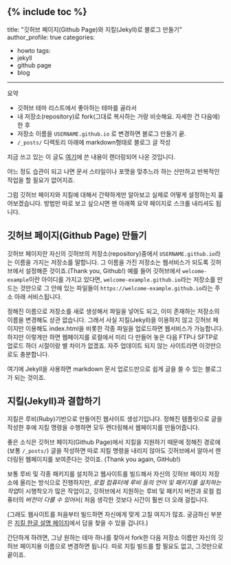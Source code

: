 {% include toc %}
---
title: "깃허브 페이지(Github Page)와 지킬(Jekyll)로 블로그 만들기"
author_profile: true
categories:
  - howto
tags:
  - jekyll
  - github page
  - blog
---

요약
- 깃허브 테마 리스트에서 좋아하는 테마를 골라서
- 내 저장소(repository)로 fork(그대로 복사하는 거랑 비슷해요. 자세한 건 다음에)한 후
- 저장소 이름을 `USERNAME.github.io` 로 변경하면 블로그 만들기 끝.
- `/_posts/` 디렉토리 아래에 markdown형태로 블로그 글 작성

지금 쓰고 있는 이 글도 [여기](https://raw.githubusercontent.com/inspired-edward/inspired-edward.github.io/master/_posts/2017-07-24-how-to-blog.md)에 쓴 내용이 렌더링되어 나온 것입니다.

어느 정도 습관이 되고 나면 문서 스타일이나 포맷을 맞추느라 하는 산만하고 반복적인 작업을 할 필요가 없어지죠.

그럼 깃허브 페이지와 지킬에 대해서 간략하게만 알아보고 실제로 어떻게 설정하는지 훑어보겠습니다. 방법만 따로 보고 싶으시면 맨 아래쪽 요약 페이지로 스크롤 내리셔도 됩니다.

깃허브 페이지(Github Page) 만들기
----------------------------

깃허브 페이지란 자신의 깃허브의 저장소(repository)중에서 `USERNAME.github.io`라는 이름을 가지는 저장소를 말합니다.
그 이름을 가진 저장소는 웹서비스가 되도록 깃허브에서 설정해준 것이죠.(Thank you, Github!)
예를 들어 깃허브에서 `welcome-example`이란 아이디를 가지고 있다면, `welcome-example.github.io`라는 저장소를 만드는 것만으로 그 안에 있는 파일들이 `https://welcome-example.github.io`라는 주소 아래 서비스됩니다.

정해진 이름으로 저장소를 새로 생성해서 파일을 넣어도 되고, 이미 존재하는 저장소의 이름을 변경해도 상관 없습니다.
그래서 사실 지킬(Jekyll)을 이용하지 않고 깃허브 페이지만 이용해도 index.html을 비롯한 각종 파일을 업로드하면 웹서비스가 가능합니다.
하지만 이렇게만 하면 웹페이지를 로컬에서 미리 다 만들어 놓은 다음 FTP나 SFTP로 업로드 하더 시절이랑 별 차이가 없겠죠. 자주 업데이트 되지 않는 사이트라면 이것만으로도 충분합니다.

여기에 Jekyll을 사용하면 markdown 문서 업로드만으로 쉽게 글을 쓸 수 있는 블로그가 되는 것이죠.

지킬(Jekyll)과 결합하기
-------------------

지킬은 루비(Ruby)기반으로 만들어진 웹사이트 생성기입니다. 정해진 템플릿으로 글을 작성한 후에 지킬 명령을 수행하면 모두 렌더링해서 웹페이지를 만들어줍니다.

좋은 소식은 깃허브 페이지(Github Page)에서 지킬을 지원하기 때문에 정해진 경로에(보통 `/_posts/`) 글을 작성하면 따로 지킬 명령을 내리지 않아도 깃허브에서 알아서 렌더링된 웹페이지를 보여준다는 것이죠. (Thank you again, GitHub!)

보통 루비 및 각종 패키지를 설치하고 웹사이트를 빌드해서 자신의 깃허브 페이지 저장소에 올리는 방식으로 진행하지만,
*로컬 컴퓨터에 루비 등의 언어 및 패키지를 설치하는 작업*이 시행착오가 많은 작업이고, 깃허브에서 지원하는 루비 및 패키지 버전과 로컬 컴퓨터의 *버전이 다를 수 있어*서(
처음 생각한 것보다 시간이 훨씬 더 오래 걸립니다.

(그래도 웹사이트를 처음부터 빌드하면 자신에게 맞게 고칠 여지가 많죠. 궁금하신 부분은 [지킬 한글 설명 페이지](http://jekyllrb-ko.github.io/)에서 답을 찾을 수 있을 겁니다.)

간단하게 하려면, 그냥 원하는 테마 하나를 찾아서 fork한 다음 저장소 이름만 자신의 깃허브 페이지용 이름으로 변경하면 됩니다.
따로 지킬 빌드를 할 필요도 없고, 그것만으로 끝이죠.


